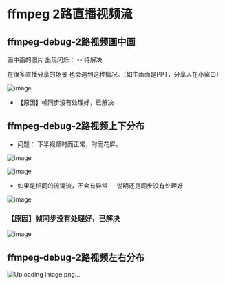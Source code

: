 # ffmpeg 2路直播视频流


## ffmpeg-debug-2路视频画中画

画中画的图片 出现闪烁： -- 待解决

在很多直播分享的场景 也会遇到这种情况。（如主画面是PPT，分享人在小窗口）

![image](https://github.com/user-attachments/assets/8280231a-50fe-4e63-b708-9c501cf1be52)

* 【原因】帧同步没有处理好，已解决

## ffmpeg-debug-2路视频上下分布

* 问题： 下半视频时而正常，时而花屏。

![image](https://github.com/user-attachments/assets/b68951ea-4201-4188-a212-bf08b0687345)

![image](https://github.com/user-attachments/assets/ac8dae4b-0fb2-425d-8bba-b38cedeb8b82)



* 如果是相同的流混流，不会有异常 -- 说明还是同步没有处理好

![image](https://github.com/user-attachments/assets/158a2ebd-fcce-48fa-93ca-99811a34dc5f)


### 【原因】帧同步没有处理好，已解决

![image](https://github.com/user-attachments/assets/fd1cee49-1954-4ae4-92d1-d6684ea207b8)


## ffmpeg-debug-2路视频左右分布

![Uploading image.png…]()

